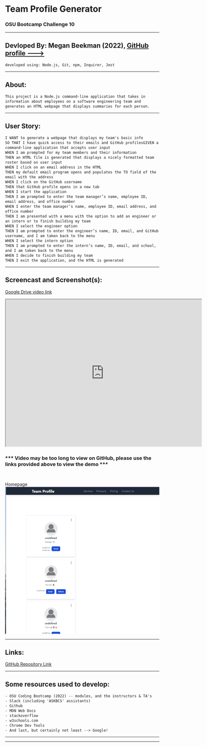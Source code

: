# Team Profile Generator
### OSU Bootcamp Challenge 10
---------------------------------------------------
## Devloped By: Megan Beekman (2022), [GitHub profile --->](https://github.com/meganbeek98)
    developed using: Node.js, Git, npm, Inquirer, Jest

---------------------------------------------------

## About: <br>
    This project is a Node.js command-line application that takes in information about employees on a software engineering team and generates an HTML webpage that displays summaries for each person.

---------------------------------------------------

## User Story: <br>
    I WANT to generate a webpage that displays my team's basic info
    SO THAT I have quick access to their emails and GitHub profilesGIVEN a command-line application that accepts user input
    WHEN I am prompted for my team members and their information
    THEN an HTML file is generated that displays a nicely formatted team roster based on user input
    WHEN I click on an email address in the HTML
    THEN my default email program opens and populates the TO field of the email with the address
    WHEN I click on the GitHub username
    THEN that GitHub profile opens in a new tab
    WHEN I start the application
    THEN I am prompted to enter the team manager’s name, employee ID, email address, and office number
    WHEN I enter the team manager’s name, employee ID, email address, and office number
    THEN I am presented with a menu with the option to add an engineer or an intern or to finish building my team
    WHEN I select the engineer option
    THEN I am prompted to enter the engineer’s name, ID, email, and GitHub username, and I am taken back to the menu
    WHEN I select the intern option
    THEN I am prompted to enter the intern’s name, ID, email, and school, and I am taken back to the menu
    WHEN I decide to finish building my team
    THEN I exit the application, and the HTML is generated

-----------------------------------------------------

## Screencast and Screenshot(s): <br>

[Google Drive video link](https://drive.google.com/file/d/1d1bCKcj9VSelM7Z9HAVeGEs4ox7ScaS-/view)

<iframe src="https://drive.google.com/file/d/1d1bCKcj9VSelM7Z9HAVeGEs4ox7ScaS-/preview" width="640" height="480"></iframe>

### *** Video may be too long to view on GitHub, please use the links provided above to view the demo ***

<br>

Homepage
<img src="./SS-homepage.png"></img>

---------------------------------------------------

## Links: <br>

[GitHub Repository Link](https://github.com/meganbeek98/team-profile-generator.git)

----------------------------------------------------

## Some resources used to develop: <br>
    - OSU Coding Bootcamp (2022) -- modules, and the instructors & TA's
    - Slack (including 'ASKBCS' assistants)
    - Github
    - MDN Web Docs
    - stackoverflow
    - w3schools.com
    - Chrome Dev Tools
    - And last, but certainly not least --> Google!

----------------------------------------------------
----------------------------------------------------